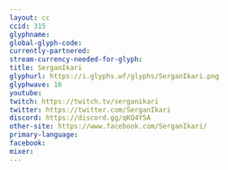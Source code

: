 ```yaml
---
layout: cc
ccid: 315
glyphname: 
global-glyph-code: 
currently-partnered: 
stream-currency-needed-for-glyph: 
title: SerganIkari
glyphurl: https://i.glyphs.wf/glyphs/SerganIkari.png
glyphwave: 16
youtube: 
twitch: https://twitch.tv/serganikari
twitter: https://twitter.com/SerganIkari
discord: https://discord.gg/qKQ4Y5A
other-site: https://www.facebook.com/SerganIkari/
primary-language: 
facebook: 
mixer: 
---
```


